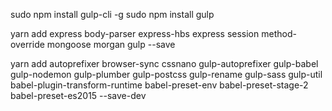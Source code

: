 sudo npm install gulp-cli -g
sudo npm install gulp

yarn add express body-parser express-hbs express session method-override mongoose morgan gulp --save

yarn add autoprefixer browser-sync cssnano gulp-autoprefixer gulp-babel gulp-nodemon gulp-plumber gulp-postcss gulp-rename gulp-sass gulp-util babel-plugin-transform-runtime babel-preset-env babel-preset-stage-2 babel-preset-es2015 --save-dev
